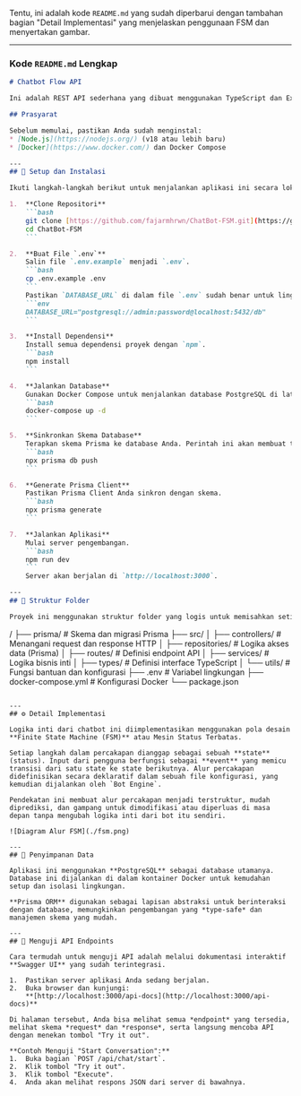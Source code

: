 Tentu, ini adalah kode `README.md` yang sudah diperbarui dengan tambahan bagian "Detail Implementasi" yang menjelaskan penggunaan FSM dan menyertakan gambar.

-----

### Kode `README.md` Lengkap

````markdown
# Chatbot Flow API

Ini adalah REST API sederhana yang dibuat menggunakan TypeScript dan Express.js untuk mendukung chatbot berbasis alur pemesanan menu restoran.

## Prasyarat

Sebelum memulai, pastikan Anda sudah menginstal:
* [Node.js](https://nodejs.org/) (v18 atau lebih baru)
* [Docker](https://www.docker.com/) dan Docker Compose

---
## 🚀 Setup dan Instalasi

Ikuti langkah-langkah berikut untuk menjalankan aplikasi ini secara lokal.

1.  **Clone Repositori**
    ```bash
    git clone [https://github.com/fajarmhrwn/ChatBot-FSM.git](https://github.com/fajarmhrwn/ChatBot-FSM.git)
    cd ChatBot-FSM
    ```

2.  **Buat File `.env`**
    Salin file `.env.example` menjadi `.env`.
    ```bash
    cp .env.example .env
    ```
    Pastikan `DATABASE_URL` di dalam file `.env` sudah benar untuk lingkungan lokal Anda.
    ```env
    DATABASE_URL="postgresql://admin:password@localhost:5432/db"
    ```

3.  **Install Dependensi**
    Install semua dependensi proyek dengan `npm`.
    ```bash
    npm install
    ```

4.  **Jalankan Database**
    Gunakan Docker Compose untuk menjalankan database PostgreSQL di latar belakang.
    ```bash
    docker-compose up -d
    ```

5.  **Sinkronkan Skema Database**
    Terapkan skema Prisma ke database Anda. Perintah ini akan membuat tabel yang dibutuhkan.
    ```bash
    npx prisma db push
    ```

6.  **Generate Prisma Client**
    Pastikan Prisma Client Anda sinkron dengan skema.
    ```bash
    npx prisma generate
    ```

7.  **Jalankan Aplikasi**
    Mulai server pengembangan.
    ```bash
    npm run dev
    ```
    Server akan berjalan di `http://localhost:3000`.

---
## 📁 Struktur Folder

Proyek ini menggunakan struktur folder yang logis untuk memisahkan setiap bagian dari aplikasi sesuai dengan tanggung jawabnya.

````

/
├── prisma/             \# Skema dan migrasi Prisma
├── src/
│   ├── controllers/    \# Menangani request dan response HTTP
│   ├── repositories/   \# Logika akses data (Prisma)
│   ├── routes/         \# Definisi endpoint API
│   ├── services/       \# Logika bisnis inti
│   ├── types/          \# Definisi interface TypeScript
│   └── utils/          \# Fungsi bantuan dan konfigurasi
├── .env                \# Variabel lingkungan
├── docker-compose.yml  \# Konfigurasi Docker
└── package.json

```

---
## ⚙️ Detail Implementasi

Logika inti dari chatbot ini diimplementasikan menggunakan pola desain **Finite State Machine (FSM)** atau Mesin Status Terbatas.

Setiap langkah dalam percakapan dianggap sebagai sebuah **state** (status). Input dari pengguna berfungsi sebagai **event** yang memicu transisi dari satu state ke state berikutnya. Alur percakapan didefinisikan secara deklaratif dalam sebuah file konfigurasi, yang kemudian dijalankan oleh `Bot Engine`.

Pendekatan ini membuat alur percakapan menjadi terstruktur, mudah diprediksi, dan gampang untuk dimodifikasi atau diperluas di masa depan tanpa mengubah logika inti dari bot itu sendiri.

![Diagram Alur FSM](./fsm.png)

---
## 💾 Penyimpanan Data

Aplikasi ini menggunakan **PostgreSQL** sebagai database utamanya. Database ini dijalankan di dalam kontainer Docker untuk kemudahan setup dan isolasi lingkungan.

**Prisma ORM** digunakan sebagai lapisan abstraksi untuk berinteraksi dengan database, memungkinkan pengembangan yang *type-safe* dan manajemen skema yang mudah.

---
## 🧪 Menguji API Endpoints

Cara termudah untuk menguji API adalah melalui dokumentasi interaktif **Swagger UI** yang sudah terintegrasi.

1.  Pastikan server aplikasi Anda sedang berjalan.
2.  Buka browser dan kunjungi:
    **[http://localhost:3000/api-docs](http://localhost:3000/api-docs)**

Di halaman tersebut, Anda bisa melihat semua *endpoint* yang tersedia, melihat skema *request* dan *response*, serta langsung mencoba API dengan menekan tombol "Try it out".

**Contoh Menguji "Start Conversation":**
1.  Buka bagian `POST /api/chat/start`.
2.  Klik tombol "Try it out".
3.  Klik tombol "Execute".
4.  Anda akan melihat respons JSON dari server di bawahnya.
```
